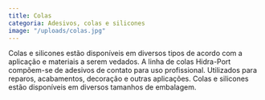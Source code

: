 ```yaml
---
title: Colas
categoria: Adesivos, colas e silicones
image: "/uploads/colas.jpg"
---
```


Colas e silicones estão disponíveis em diversos tipos de acordo com a aplicação e materiais a serem vedados. A linha de colas Hidra-Port compõem-se de adesivos de contato para uso profissional. Utilizados para reparos, acabamentos, decoração e outras aplicações. Colas e silicones estão disponíveis em diversos tamanhos de embalagem.

